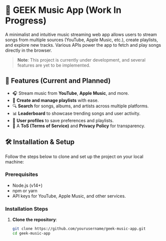 # 🎵 GEEK Music App (Work In Progress)

A minimalist and intuitive music streaming web app allows users to stream songs from multiple sources (YouTube, Apple Music, etc.), create playlists, and explore new tracks. Various APIs power the app to fetch and play songs directly in the browser. 

> **Note**: This project is currently under development, and several features are yet to be implemented.

## 🚀 Features (Current and Planned)
- 🎧 Stream music from **YouTube**, **Apple Music**, and more.
- 📄 **Create and manage playlists** with ease.
- 🔍 **Search** for songs, albums, and artists across multiple platforms.
- 📊 **Leaderboard** to showcase trending songs and user activity.
- 👤 **User profiles** to save preferences and playlists.
- 📝 A **ToS (Terms of Service)** and **Privacy Policy** for transparency.

## 🛠️ Installation & Setup

Follow the steps below to clone and set up the project on your local machine:

### Prerequisites
- Node.js (v14+)
- npm or yarn
- API keys for YouTube, Apple Music, and other services.

### Installation Steps

1. **Clone the repository**:
   ```bash
   git clone https://github.com/yourusername/geek-music-app.git
   cd geek-music-app
